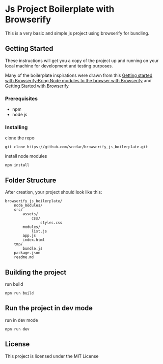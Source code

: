 # Js Project Boilerplate with Browserify
This is a very basic and simple js project using browserify for bundling.

## Getting Started
These instructions will get you a copy of the project up and running on your local machine for development and testing purposes.

Many of the boilerplate inspirations were drawn from this [Getting started with Browserify:Bring Node modules to the browser with Browserify](https://advancedweb.hu/2017/01/31/browserify/) and [Getting Started with Browserify](https://scotch.io/tutorials/getting-started-with-browserify)

### Prerequisites
* npm
* node js

### Installing
clone the repo
```
git clone https://github.com/scedar/browserify_js_boilerplate.git
```

install node modules
```
npm install
```
## Folder Structure
After creation, your project should look like this:

```
browserify_js_boilerplate/    
    node_modules/
    src/        
        assets/
            css/
                styles.css
        modules/
            list.js
        app.js
        index.html
    tmp/
        bundle.js
    package.json
    readme.md
```

## Building the project

run build
```
npm run build
```

## Run the project in dev mode

run in dev mode
```
npm run dev
```

## License

This project is licensed under the MIT License 


